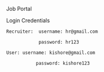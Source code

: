 Job Portal

Login Credentials

    Recruiter:  username: hr@gmail.com
    
                password: hr123
                
    User: username: kishore@gmail.com 
                
               password: kishore123
